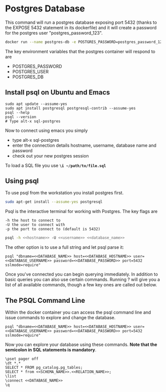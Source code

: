 
# Postgres Database

This command will run a postgres database exposing port 5432 (thanks to the EXPOSE 5432 statement in its dockerfile) and it will create a password for the postgres user "postgres_password_123".

``` bash
docker run --name postgres-db -e POSTGRES_PASSWORD=postgres_password_123 -d postgres
```

The key environment variables that the postgres container will respond to are

- POSTGRES_PASSWORD
- POSTGRES_USER
- POSTGRES_DB



## Install psql on Ubuntu and Emacs

```
sudo apt update --assume-yes
sudo apt install postgresql postgresql-contrib --assume-yes
psql --help
psql --version
# Type alt-x sql-postgres
```
Now to connect using emacs you simply

- type alt-x sql-postgres
- enter the connection details hostname, username, database name and password
- check out your new postgres session

To load a SQL file you use **`\i ~/path/to/file.sql`**


## Using psql

To use psql from the workstation you install postgres first.

``` bash
sudo apt-get install --assume-yes postgresql
```

Psql is the interactive terminal for working with Postgres. The key flags are

    -h the host to connect to
    -U the user to connect with
    -p the port to connect to (default is 5432)

``` bash
psql -h <<hostname>> -U <<username>> <<database_name>>
```

The other option is to use a full string and let psql parse it:

```
psql "dbname=<<DATABASE_NAME>> host=<<DATABASE_HOSTNAME>> user=<<DATABASE_USERNAME>> password=<<DATABASE_PASSWORD>> port=5432 sslmode=require"
```

Once you've connected you can begin querying immediately. In addition to basic queries you can also use certain commands. Running \? will give you a list of all available commands, though a few key ones are called out below.


## The PSQL Command Line

Within the docker container you can access the psql command line and issue commands to explore and change the database.

```
psql "dbname=<<DATABASE_NAME>> host=<<DATABASE_HOSTNAME>> user=<<DATABASE_USERNAME>> password=<<DATABASE_PASSWORD>> port=5432 sslmode=require"
```

Now you can explore your database using these commands.
**Note that the semicolon in SQL statements is mandatory**.

```
\pset pager off
\dt *.*
SELECT * FROM pg_catalog.pg_tables;
SELECT * from <<SCHEMA_NAME>>.<<RELATION_NAME>>;
\list
\connect <<DATABASE_NAME>>
\q
```
